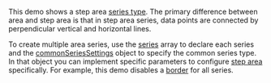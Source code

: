 This demo shows a step area [series type](/Documentation/ApiReference/UI_Components/dxChart/Configuration/series/#type). The primary difference between area and step area is that in step area series, data points are connected by perpendicular vertical and horizontal lines.

To create multiple area series, use the [series](/Documentation/ApiReference/UI_Components/dxChart/Configuration/series/) array to declare each series and the [commonSeriesSettings](/Documentation/ApiReference/UI_Components/dxChart/Configuration/commonSeriesSettings/) object to specify the common series type. In that object you can implement specific parameters to configure [step area](/Documentation/ApiReference/UI_Components/dxChart/Series_Types/StepAreaSeries/) specifically. For example, this demo disables a [border](/Documentation/ApiReference/UI_Components/dxChart/Series_Types/StepAreaSeries/border/) for all series.
<!--split-->